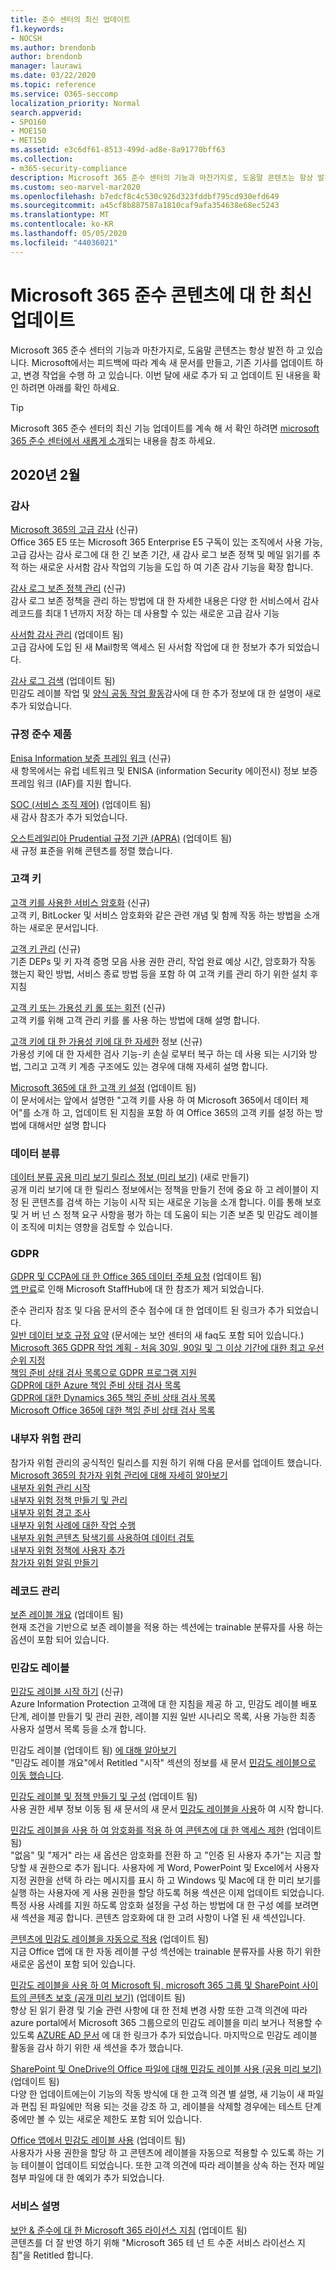 ```yaml
---
title: 준수 센터의 최신 업데이트
f1.keywords:
- NOCSH
ms.author: brendonb
author: brendonb
manager: laurawi
ms.date: 03/22/2020
ms.topic: reference
ms.service: O365-seccomp
localization_priority: Normal
search.appverid:
- SPO160
- MOE150
- MET150
ms.assetid: e3c6df61-8513-499d-ad8e-8a91770bff63
ms.collection:
- m365-security-compliance
description: Microsoft 365 준수 센터의 기능과 마찬가지로, 도움말 콘텐츠는 항상 발전 하 고 있습니다. Microsoft에서는 피드백에 따라 계속 새 문서를 만들고, 기존 기사를 업데이트 하 고, 변경 작업을 수행 하 고 있습니다. 이번 달의 새로운 기능과 업데이트 된 기능에 대해 알아보세요.
ms.custom: seo-marvel-mar2020
ms.openlocfilehash: b7edcf8c4c530c926d323fddbf795cd930efd649
ms.sourcegitcommit: a45cf8b887587a1810caf9afa354638e68ec5243
ms.translationtype: MT
ms.contentlocale: ko-KR
ms.lasthandoff: 05/05/2020
ms.locfileid: "44036021"
---
```

# <a name="recent-updates-to-microsoft-365-compliance-content"></a>Microsoft 365 준수 콘텐츠에 대 한 최신 업데이트

Microsoft 365 준수 센터의 기능과 마찬가지로, 도움말 콘텐츠는 항상 발전 하 고 있습니다. Microsoft에서는 피드백에 따라 계속 새 문서를 만들고, 기존 기사를 업데이트 하 고, 변경 작업을 수행 하 고 있습니다. 이번 달에 새로 추가 되 고 업데이트 된 내용을 확인 하려면 아래를 확인 하세요.

> [!TIP]
> Microsoft 365 준수 센터의 최신 기능 업데이트를 계속 해 서 확인 하려면 [microsoft 365 준수 센터에서 새롭게 소개](whats-new.md)되는 내용을 참조 하세요.

## <a name="february-2020"></a>2020년 2월

### <a name="auditing"></a>감사

[Microsoft 365의 고급 감사](advanced-audit.md) (신규)<br>Office 365 E5 또는 Microsoft 365 Enterprise E5 구독이 있는 조직에서 사용 가능, 고급 감사는 감사 로그에 대 한 긴 보존 기간, 새 감사 로그 보존 정책 및 메일 읽기를 추적 하는 새로운 사서함 감사 작업의 기능을 도입 하 여 기존 감사 기능을 확장 합니다.

[감사 로그 보존 정책 관리](audit-log-retention-policies.md) (신규)<br>감사 로그 보존 정책을 관리 하는 방법에 대 한 자세한 내용은 다양 한 서비스에서 감사 레코드를 최대 1 년까지 저장 하는 데 사용할 수 있는 새로운 고급 감사 기능

[사서함 감사 관리](enable-mailbox-auditing.md#logon-types-and-mailbox-actions) (업데이트 됨)<br>고급 감사에 도입 된 새 Mail항목 액세스 된 사서함 작업에 대 한 정보가 추가 되었습니다.

[감사 로그 검색](search-the-audit-log-in-security-and-compliance.md#sensitivity-label-activities) (업데이트 됨)<br>민감도 레이블 작업 및 [양식 공동 작업 활동](search-the-audit-log-in-security-and-compliance.md#forms-activities-performed-by-co-authors-and-anonymous-responders)감사에 대 한 추가 정보에 대 한 설명이 새로 추가 되었습니다.

### <a name="compliance-offerings"></a>규정 준수 제품

[Enisa Information 보증 프레임 워크](offering-enisa.md) (신규)<br>새 항목에서는 유럽 네트워크 및 ENISA (information Security 에이전시) 정보 보증 프레임 워크 (IAF)를 지원 합니다.

[SOC (서비스 조직 제어)](offering-SOC.md) (업데이트 됨)<br>새 감사 참조가 추가 되었습니다.

[오스트레일리아 Prudential 규정 기관 (APRA)](offering-APRA-Australia.md) (업데이트 됨)<br>새 규정 표준을 위해 콘텐츠를 정렬 했습니다.

### <a name="customer-key"></a>고객 키

[고객 키를 사용한 서비스 암호화](customer-key-overview.md) (신규)<br>고객 키, BitLocker 및 서비스 암호화와 같은 관련 개념 및 함께 작동 하는 방법을 소개 하는 새로운 문서입니다.

[고객 키 관리](customer-key-manage.md) (신규)<br>기존 DEPs 및 키 자격 증명 모음 사용 권한 관리, 작업 완료 예상 시간, 암호화가 작동 했는지 확인 방법, 서비스 종료 방법 등을 포함 하 여 고객 키를 관리 하기 위한 설치 후 지침

[고객 키 또는 가용성 키 롤 또는 회전](customer-key-availability-key-roll.md) (신규)<br>고객 키를 위해 고객 관리 키를 롤 사용 하는 방법에 대해 설명 합니다.

[고객 키에 대 한 가용성 키에 대 한 자세한](customer-key-availability-key-understand.md) 정보 (신규)<br>가용성 키에 대 한 자세한 검사 기능-키 손실 로부터 복구 하는 데 사용 되는 시기와 방법, 그리고 고객 키 계층 구조에도 있는 경우에 대해 자세히 설명 합니다.

[Microsoft 365에 대 한 고객 키 설정](customer-key-set-up.md) (업데이트 됨)<br>이 문서에서는 앞에서 설명한 "고객 키를 사용 하 여 Microsoft 365에서 데이터 제어"를 소개 하 고, 업데이트 된 지침을 포함 하 여 Office 365의 고객 키를 설정 하는 방법에 대해서만 설명 합니다

### <a name="data-classification"></a>데이터 분류

[데이터 분류 공용 미리 보기 릴리스 정보 (미리 보기)](data-classification-pub-preview-relnotes.md) (새로 만들기)<br>공개 미리 보기에 대 한 릴리스 정보에서는 정책을 만들기 전에 중요 하 고 레이블이 지정 된 콘텐츠를 검색 하는 기능이 시작 되는 새로운 기능을 소개 합니다. 이를 통해 보호 및 거 버 넌 스 정책 요구 사항을 평가 하는 데 도움이 되는 기존 보존 및 민감도 레이블이 조직에 미치는 영향을 검토할 수 있습니다.

### <a name="gdpr"></a>GDPR

[GDPR 및 CCPA에 대 한 Office 365 데이터 주체 요청](gdpr-dsr-Office365.md) (업데이트 됨)<br>[앱 만료](https://docs.microsoft.com/microsoftteams/expand-teams-across-your-org/shifts/microsoft-staffhub-to-be-retired)로 인해 Microsoft StaffHub에 대 한 참조가 제거 되었습니다.

준수 관리자 참조 및 다음 문서의 준수 점수에 대 한 업데이트 된 링크가 추가 되었습니다.<br>
[일반 데이터 보호 규정 요약](gdpr.md) (문서에는 보안 센터의 새 faq도 포함 되어 있습니다.)<br>
[Microsoft 365 GDPR 작업 계획 - 처음 30일, 90일 및 그 이상 기간에 대한 최고 우선 순위 지정](gdpr-action-plan.md)<br>
[책임 준비 상태 검사 목록으로 GDPR 프로그램 지원](gdpr-arc.md)<br>
[GDPR에 대한 Azure 책임 준비 상태 검사 목록](gdpr-arc-Azure.md)<br>
[GDPR에 대한 Dynamics 365 책임 준비 상태 검사 목록](gdpr-arc-Dynamics365.md)<br>
[Microsoft Office 365에 대한 책임 준비 상태 검사 목록](gdpr-arc-Office365.md)<br>

### <a name="insider-risk-management"></a>내부자 위험 관리

참가자 위험 관리의 공식적인 릴리스를 지원 하기 위해 다음 문서를 업데이트 했습니다.<br>
[Microsoft 365의 참가자 위험 관리에 대해 자세히 알아보기](insider-risk-management.md)<br>
[내부자 위험 관리 시작](insider-risk-management-configure.md)<br>
[내부자 위험 정책 만들기 및 관리](insider-risk-management-policies.md)<br>
[내부자 위험 경고 조사](insider-risk-management-alerts.md)<br>
[내부자 위험 사례에 대한 작업 수행](insider-risk-management-cases.md)<br>
[내부자 위험 콘텐츠 탐색기를 사용하여 데이터 검토](insider-risk-management-content-explorer.md)<br>
[내부자 위험 정책에 사용자 추가](insider-risk-management-users.md)<br>
[참가자 위험 알림 만들기](insider-risk-management-notices.md)<br>

### <a name="records-management"></a>레코드 관리

[보존 레이블 개요](labels.md) (업데이트 됨)<br>현재 조건을 기반으로 보존 레이블을 적용 하는 섹션에는 trainable 분류자를 사용 하는 옵션이 포함 되어 있습니다.

### <a name="sensitivity-labels"></a>민감도 레이블

[민감도 레이블 시작 하기](get-started-with-sensitivity-labels.md) (신규)<br>Azure Information Protection 고객에 대 한 지침을 제공 하 고, 민감도 레이블 배포 단계, 레이블 만들기 및 관리 권한, 레이블 지원 일반 시나리오 목록, 사용 가능한 최종 사용자 설명서 목록 등을 소개 합니다.

민감도 레이블 (업데이트 됨) [에 대해 알아보기](sensitivity-labels.md)<br>"민감도 레이블 개요"에서 Retitled "시작" 섹션의 정보를 새 문서 [민감도 레이블으로 이동 했습니다](get-started-with-sensitivity-labels.md).

[민감도 레이블 및 정책 만들기 및 구성](create-sensitivity-labels.md) (업데이트 됨)<br>사용 권한 세부 정보 이동 됨 새 문서의 새 문서 [민감도 레이블을 사용](get-started-with-sensitivity-labels.md)하 여 시작 합니다.

[민감도 레이블을 사용 하 여 암호화를 적용 하 여 콘텐츠에 대 한 액세스 제한](encryption-sensitivity-labels.md) (업데이트 됨)<br>"없음" 및 "제거" 라는 새 옵션은 암호화를 전환 하 고 "인증 된 사용자 추가"는 지금 할당할 새 권한으로 추가 됩니다. 사용자에 게 Word, PowerPoint 및 Excel에서 사용자 지정 권한을 선택 하 라는 메시지를 표시 하 고 Windows 및 Mac에 대 한 미리 보기를 실행 하는 사용자에 게 사용 권한을 할당 하도록 허용 섹션은 이제 업데이트 되었습니다. 특정 사용 사례를 지원 하도록 암호화 설정을 구성 하는 방법에 대 한 구성 예를 보려면 새 섹션을 제공 합니다. 콘텐츠 암호화에 대 한 고려 사항이 나열 된 새 섹션입니다.

[콘텐츠에 민감도 레이블을 자동으로 적용](apply-sensitivity-label-automatically.md#how-to-configure-auto-labeling-for-office-apps) (업데이트 됨)<br>지금 Office 앱에 대 한 자동 레이블 구성 섹션에는 trainable 분류자를 사용 하기 위한 새로운 옵션이 포함 되어 있습니다.

[민감도 레이블을 사용 하 여 Microsoft 팀, microsoft 365 그룹 및 SharePoint 사이트의 콘텐츠 보호 (공개 미리 보기)](sensitivity-labels-teams-groups-sites.md) (업데이트 됨)<br>향상 된 읽기 환경 및 기술 관련 사항에 대 한 전체 변경 사항 또한 고객 의견에 따라 azure portal에서 Microsoft 365 그룹으로의 민감도 레이블을 미리 보거나 적용할 수 있도록 [AZURE AD 문서](https://docs.microsoft.com/azure/active-directory/users-groups-roles/groups-assign-sensitivity-labels) 에 대 한 링크가 추가 되었습니다. 마지막으로 민감도 레이블 활동을 감사 하기 위한 새 섹션을 추가 했습니다.

[SharePoint 및 OneDrive의 Office 파일에 대해 민감도 레이블 사용 (공용 미리 보기)](sensitivity-labels-sharepoint-onedrive-files.md) (업데이트 됨)<br>다양 한 업데이트에는이 기능의 작동 방식에 대 한 고객 의견 별 설명, 새 기능이 새 파일과 편집 된 파일에만 적용 되는 것을 강조 하 고, 레이블을 삭제할 경우에는 테스트 단계 중에만 볼 수 있는 새로운 제한도 포함 되어 있습니다.

[Office 앱에서 민감도 레이블 사용](sensitivity-labels-office-apps.md) (업데이트 됨)<br>사용자가 사용 권한을 할당 하 고 콘텐츠에 레이블을 자동으로 적용할 수 있도록 하는 기능 테이블이 업데이트 되었습니다. 또한 고객 의견에 따라 레이블을 상속 하는 전자 메일 첨부 파일에 대 한 예외가 추가 되었습니다.

### <a name="service-descriptions"></a>서비스 설명

[보안 & 준수에 대 한 Microsoft 365 라이선스 지침](https://docs.microsoft.com/office365/servicedescriptions/microsoft-365-service-descriptions/microsoft-365-tenantlevel-services-licensing-guidance/microsoft-365-security-compliance-licensing-guidance) (업데이트 됨)<br>콘텐츠를 더 잘 반영 하기 위해 "Microsoft 365 테 넌 트 수준 서비스 라이선스 지침"을 Retitled 합니다.

